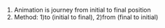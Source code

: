1. Animation is journey from initial to final position
2. Method: 1)to (initial to final), 2)from (final to initial)